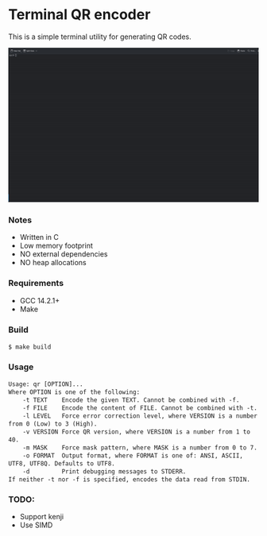 # Terminal QR encoder

This is a simple terminal utility for generating QR codes.

![image](./qr_demo.gif)

### Notes
- Written in C
- Low memory footprint
- NO external dependencies
- NO heap allocations

### Requirements
- GCC 14.2.1+
- Make

### Build
```
$ make build
```

### Usage
```
Usage: qr [OPTION]...
Where OPTION is one of the following:
    -t TEXT    Encode the given TEXT. Cannot be combined with -f.
    -f FILE    Encode the content of FILE. Cannot be combined with -t.
    -l LEVEL   Force error correction level, where VERSION is a number from 0 (Low) to 3 (High).
    -v VERSION Force QR version, where VERSION is a number from 1 to 40.
    -m MASK    Force mask pattern, where MASK is a number from 0 to 7.
    -o FORMAT  Output format, where FORMAT is one of: ANSI, ASCII, UTF8, UTF8Q. Defaults to UTF8.
    -d         Print debugging messages to STDERR.
If neither -t nor -f is specified, encodes the data read from STDIN.
```

### TODO:
- Support kenji
- Use SIMD
